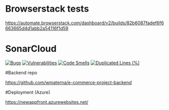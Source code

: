 # Browserstack tests

https://automate.browserstack.com/dashboard/v2/builds/82b6087fadef6f6663665d4d1abb2a54116f1d59

# SonarCloud

[![Bugs](https://sonarcloud.io/api/project_badges/measure?project=wmaterna_e-commerce-project-frontend&metric=bugs)](https://sonarcloud.io/summary/new_code?id=wmaterna_e-commerce-project-frontend)
[![Vulnerabilities](https://sonarcloud.io/api/project_badges/measure?project=wmaterna_e-commerce-project-frontend&metric=vulnerabilities)](https://sonarcloud.io/summary/new_code?id=wmaterna_e-commerce-project-frontend)
[![Code Smells](https://sonarcloud.io/api/project_badges/measure?project=wmaterna_e-commerce-project-frontend&metric=code_smells)](https://sonarcloud.io/summary/new_code?id=wmaterna_e-commerce-project-frontend)
[![Duplicated Lines (%)](https://sonarcloud.io/api/project_badges/measure?project=wmaterna_e-commerce-project-frontend&metric=duplicated_lines_density)](https://sonarcloud.io/summary/new_code?id=wmaterna_e-commerce-project-frontend)

#Backend repo

https://github.com/wmaterna/e-commerce-project-backend

#Deployment (Azure)

https://newappfront.azurewebsites.net/
